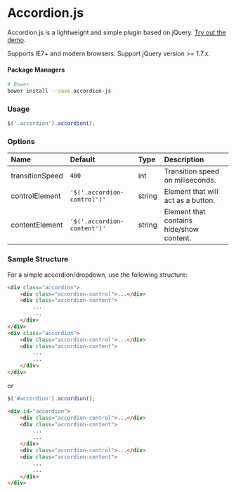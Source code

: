 Accordion.js
================

Accordion.js is a lightweight and simple plugin based on jQuery. [Try out the demo](//joaomosantos.github.io/accordion.js).

Supports IE7+ and modern browsers.
Support jQuery version >= 1.7.x.

#### Package Managers

```sh
# Bower
bower install --save accordion-js
```

### Usage

```javascript
$('.accordion').accordion();
```

### Options

Name             | Default                    | Type    | Description
:----------------|:---------------------------|:--------|:-----------
transitionSpeed  | `400`                      | int     | Transition speed on miliseconds.
controlElement   | `'$('.accordion-control')'`| string  | Element that will act as a button.      
contentElement   | `'$('.accordion-content')'`| string  | Element that contains hide/show content.

### Sample Structure

For a simple accordion/dropdown, use the following structure:

```html
<div class="accordion">
	<div class="accordion-control">...</div>
	<div class="accordion-content">
		...
		...
	</div>
</div>
<div class="accordion">
	<div class="accordion-control">...</div>
	<div class="accordion-content">
		...
		...
	</div>
</div>
```
or

```javascript
$('#accordion').accordion();
```

```html
<div id="accordion">
	<div class="accordion-control">...</div>
	<div class="accordion-content">
		...
		...
	</div>
	<div class="accordion-control">...</div>
	<div class="accordion-content">
		...
		...
	</div>
</div>
```